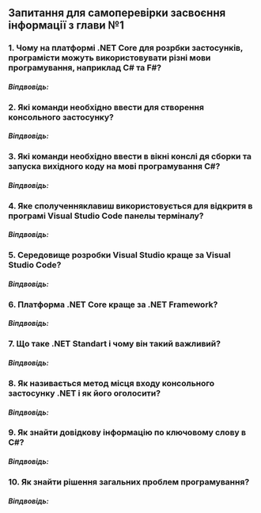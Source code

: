 ##  Запитання для самоперевірки засвоєння інформації з глави №1

### 1. Чому на платформі .NET Core для розрбки застосунків, програмісти можуть використовувати  різні мови програмування, наприклад C# та F#?
#### ***Віпдвовідь:***

### 2. Які команди необхідно ввести для створення консольного застосунку?
#### ***Віпдвовідь:***

### 3. Які команди необхідно ввести в вікні конслі дя сборки та запуска вихідного коду на мові програмування C#?
#### ***Віпдвовідь:***

### 4. Яке сполученняклавиш використовується для відкритя в програмі Visual Studio Code панелы терміналу?
#### ***Віпдвовідь:***

### 5. Середовище розробки Visual Studio краще за Visual Studio Code?
#### ***Віпдвовідь:***

### 6. Платформа .NET Core краще за .NET Framework?
#### ***Віпдвовідь:***

### 7. Що таке .NET Standart і чому він такий важливий?
#### ***Віпдвовідь:***

### 8. Як називається метод місця входу консольного застосунку .NET і як його оголосити?
#### ***Віпдвовідь:***

### 9. Як знайти  довідкову інформацію по ключовому слову в C#?
#### ***Віпдвовідь:***

### 10. Як знайти  рішення загальних проблем програмування?
#### ***Віпдвовідь:***